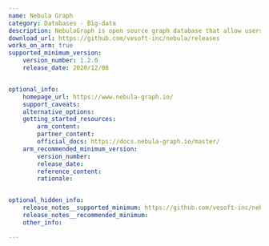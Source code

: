 ```yaml
---
name: Nebula Graph
category: Databases - Big-data
description: NebulaGraph is open source graph database that allow users to access, use and contribute to the codebase freely. 
download_url: https://github.com/vesoft-inc/nebula/releases
works_on_arm: true
supported_minimum_version:
    version_number: 1.2.0
    release_date: 2020/12/08


optional_info:
    homepage_url: https://www.nebula-graph.io/
    support_caveats:
    alternative_options: 
    getting_started_resources:
        arm_content: 
        partner_content: 
        official_docs: https://docs.nebula-graph.io/master/
    arm_recommended_minimum_version:
        version_number:
        release_date:
        reference_content:
        rationale:


optional_hidden_info:
    release_notes__supported_minimum: https://github.com/vesoft-inc/nebula/releases/tag/v1.2.0
    release_notes__recommended_minimum:
    other_info: 

---
```

